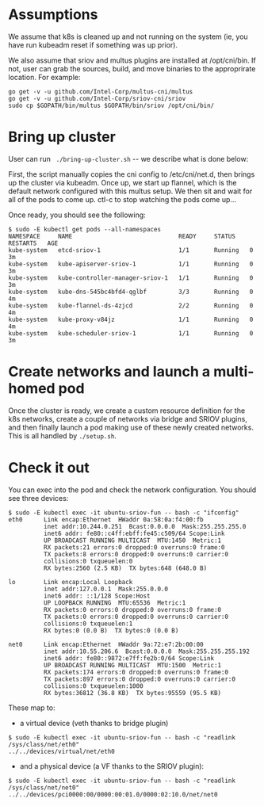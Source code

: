 # Assumptions

We assume that k8s is cleaned up and not running on the system (ie, you have run
kubeadm reset if something was up prior).  

We also assume that sriov and multus plugins are installed at /opt/cni/bin.  If not,
user can grab the sources, build, and move binaries to the approprirate location.  For example:

```
go get -v -u github.com/Intel-Corp/multus-cni/multus
go get -v -u github.com/Intel-Corp/sriov-cni/sriov
sudo cp $GOPATH/bin/multus $GOPATH/bin/sriov /opt/cni/bin/
```

# Bring up cluster

User can run ``` ./bring-up-cluster.sh``` -- we describe what is done below:

First, the script manually copies the cni config to /etc/cni/net.d,
then brings up the cluster via kubeadm.  Once up, we start up flannel,
which is the default network configured with this multus setup.  We then
sit and wait for all of the pods to come up.  ctl-c to stop watching the pods come up...

Once ready, you should see the following:
```
$ sudo -E kubectl get pods --all-namespaces
NAMESPACE     NAME                              READY     STATUS    RESTARTS   AGE
kube-system   etcd-sriov-1                      1/1       Running   0          3m
kube-system   kube-apiserver-sriov-1            1/1       Running   0          3m
kube-system   kube-controller-manager-sriov-1   1/1       Running   0          3m
kube-system   kube-dns-545bc4bfd4-qglbf         3/3       Running   0          4m
kube-system   kube-flannel-ds-4zjcd             2/2       Running   0          4m
kube-system   kube-proxy-v84jz                  1/1       Running   0          4m
kube-system   kube-scheduler-sriov-1            1/1       Running   0          3m
```

# Create networks and launch a multi-homed pod

Once the cluster is ready, we create a custom resource definition for the k8s networks,
create a couple of networks via bridge and SRIOV plugins, and then finally launch a pod
making use of these newly created networks.  This is all handled by ```./setup.sh```.

# Check it out

You can exec into the pod and check the network configuration.  You should see three devices:
```
$ sudo -E kubectl exec -it ubuntu-sriov-fun -- bash -c "ifconfig"
eth0      Link encap:Ethernet  HWaddr 0a:58:0a:f4:00:fb  
          inet addr:10.244.0.251  Bcast:0.0.0.0  Mask:255.255.255.0
          inet6 addr: fe80::c4ff:ebff:fe45:c509/64 Scope:Link
          UP BROADCAST RUNNING MULTICAST  MTU:1450  Metric:1
          RX packets:21 errors:0 dropped:0 overruns:0 frame:0
          TX packets:8 errors:0 dropped:0 overruns:0 carrier:0
          collisions:0 txqueuelen:0 
          RX bytes:2560 (2.5 KB)  TX bytes:648 (648.0 B)

lo        Link encap:Local Loopback  
          inet addr:127.0.0.1  Mask:255.0.0.0
          inet6 addr: ::1/128 Scope:Host
          UP LOOPBACK RUNNING  MTU:65536  Metric:1
          RX packets:0 errors:0 dropped:0 overruns:0 frame:0
          TX packets:0 errors:0 dropped:0 overruns:0 carrier:0
          collisions:0 txqueuelen:1 
          RX bytes:0 (0.0 B)  TX bytes:0 (0.0 B)

net0      Link encap:Ethernet  HWaddr 9a:72:e7:2b:00:00  
          inet addr:10.55.206.6  Bcast:0.0.0.0  Mask:255.255.255.192
          inet6 addr: fe80::9872:e7ff:fe2b:0/64 Scope:Link
          UP BROADCAST RUNNING MULTICAST  MTU:1500  Metric:1
          RX packets:174 errors:0 dropped:0 overruns:0 frame:0
          TX packets:897 errors:0 dropped:0 overruns:0 carrier:0
          collisions:0 txqueuelen:1000 
          RX bytes:36812 (36.8 KB)  TX bytes:95559 (95.5 KB)
```

These map to:
* a virtual device (veth thanks to bridge plugin)
```
$ sudo -E kubectl exec -it ubuntu-sriov-fun -- bash -c "readlink /sys/class/net/eth0"
../../devices/virtual/net/eth0
```
*  and a physical device (a VF thanks to the SRIOV plugin):
```
$ sudo -E kubectl exec -it ubuntu-sriov-fun -- bash -c "readlink /sys/class/net/net0"
../../devices/pci0000:00/0000:00:01.0/0000:02:10.0/net/net0
```
